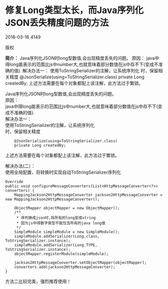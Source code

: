 # 修复Long类型太长，而Java序列化JSON丢失精度问题的方法

2018-03-16 4149

版权

**简介：** Java序列化JSON时long型数值,会出现精度丢失的问题。 原因： java中得long能表示的范围比js中number大,也就意味着部分数值在js中存不下(变成不准确的值). 解决办法一： 使用ToStringSerializer的注解，让系统序列化 时，保留相关精度 @JsonSerialize(using=ToStringSerializer.class) private Long createdBy; 上述方法需要在每个对象都配上该注解，此方法过于繁锁。

Java序列化JSON时long型数值,会出现精度丢失的问题。  
原因：  
java中得long能表示的范围比js中number大,也就意味着部分数值在js中存不下(变成不准确的值).  
解决办法一：  
使用ToStringSerializer的注解，让系统序列化  
时，保留相关精度

```
    @JsonSerialize(using=ToStringSerializer.class)
    private Long createdBy;
```

上述方法需要在每个对象都配上该注解，此方法过于繁锁。

解决办法(二）：  
使用全局配置，将转换时实现自动ToStringSerializer序列化

```
Override
public void configureMessageConverters(List<HttpMessageConverter<?>> converters) {
    MappingJackson2HttpMessageConverter jackson2HttpMessageConverter = new MappingJackson2HttpMessageConverter();

    ObjectMapper objectMapper = new ObjectMapper();
    /**
     * 序列换成json时,将所有的long变成string
     * 因为js中得数字类型不能包含所有的java long值
     */
    SimpleModule simpleModule = new SimpleModule();
    simpleModule.addSerializer(Long.class, ToStringSerializer.instance);
    simpleModule.addSerializer(Long.TYPE, ToStringSerializer.instance);
    objectMapper.registerModule(simpleModule);

    jackson2HttpMessageConverter.setObjectMapper(objectMapper);
    converters.add(jackson2HttpMessageConverter);
}

```

方法二比较完美，强烈推荐使用！